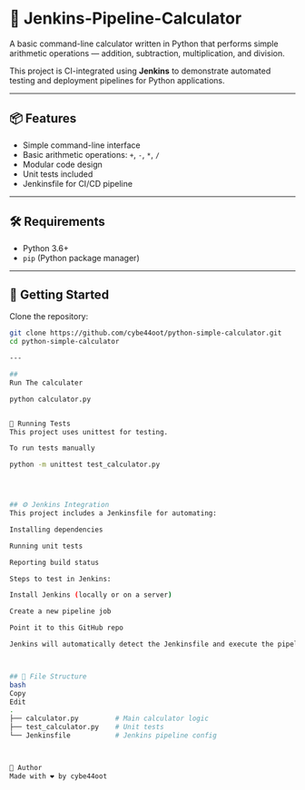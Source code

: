 # 🧮 Jenkins-Pipeline-Calculator

A basic command-line calculator written in Python that performs simple arithmetic operations — addition, subtraction, multiplication, and division.

This project is CI-integrated using **Jenkins** to demonstrate automated testing and deployment pipelines for Python applications.

---

## 📦 Features

- Simple command-line interface
- Basic arithmetic operations: `+`, `-`, `*`, `/`
- Modular code design
- Unit tests included
- Jenkinsfile for CI/CD pipeline

---

## 🛠️ Requirements

- Python 3.6+
- `pip` (Python package manager)

---

## 🚀 Getting Started

Clone the repository:

```bash
git clone https://github.com/cybe44oot/python-simple-calculator.git
cd python-simple-calculator

---

##
Run The calculater

python calculator.py


🧪 Running Tests
This project uses unittest for testing.

To run tests manually

python -m unittest test_calculator.py




## ⚙️ Jenkins Integration
This project includes a Jenkinsfile for automating:

Installing dependencies

Running unit tests

Reporting build status

Steps to test in Jenkins:

Install Jenkins (locally or on a server)

Create a new pipeline job

Point it to this GitHub repo

Jenkins will automatically detect the Jenkinsfile and execute the pipeline



## 📂 File Structure
bash
Copy
Edit
.
├── calculator.py         # Main calculator logic
├── test_calculator.py    # Unit tests
└── Jenkinsfile           # Jenkins pipeline config



🙌 Author
Made with ❤️ by cybe44oot


